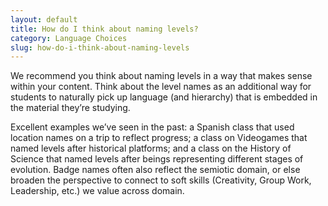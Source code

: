 ```yaml
---
layout: default
title: How do I think about naming levels?
category: Language Choices
slug: how-do-i-think-about-naming-levels
---
```


We recommend you think about naming levels in a way that makes sense within your content. Think about the level names as an additional way for students to naturally pick up language (and hierarchy) that is embedded in the material they’re studying.

Excellent examples we’ve seen in the past: a Spanish class that used location names on a trip to reflect progress; a class on Videogames that named levels after historical platforms; and a class on the History of Science that named levels after beings representing different stages of evolution.  Badge names often also reflect the semiotic domain, or else broaden the perspective to connect to soft skills (Creativity, Group Work, Leadership, etc.) we value across domain.
